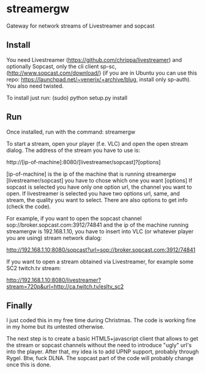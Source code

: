 streamergw
==========

Gateway for network streams of Livestreamer and sopcast

Install
-------

You need Livestreamer (https://github.com/chrippa/livestreamer) and optionally Sopcast, only the cli client sp-sc, (http://www.sopcast.com/download/) (if you are in Ubuntu you can use this repo: https://launchpad.net/~venerix/+archive/blug, install only sp-auth). You also need twisted.

To install just run: (sudo) python setup.py install

Run
---

Once installed, run with the command: streamergw

To start a stream, open your player (f.e. VLC) and open the open stream dialog. The address of the stream you have to use is:

http://[ip-of-machine]:8080/[livestreamer/sopcast]?[options]

[ip-of-machine] is the ip of the machine that is running streamergw
[livestreamer/sopcast] you have to chose which one you want
[options] If sopcast is selected you have only one option url, the channel you want to open.
If livestreamer is selected you have two options url, same, and stream, the quality you want to select. There are also options to get info (check the code).

For example, if you want to open the sopcast channel sop://broker.sopcast.com:3912/74841 and the ip of the machine running streamergw is 192.168.1.10, you have to insert into VLC (or whatever player you are using) stream network dialog:

http://192.168.1.10:8080/sopcast?url=sop://broker.sopcast.com:3912/74841

If you want to open a stream obtained via Livestreamer, for example some SC2 twitch.tv stream:

http://192.168.1.10:8080/livestreamer?stream=720p&url=http://ca.twitch.tv/esltv_sc2

Finally
-------

I just coded this in my free time during Christmas. The code is working fine in my home but its untested otherwise.

The next step is to create a basic HTML5+javascript client that allows to get the stream or sopcast channels without the need to introduce "ugly" url's into the player. After that, my idea is to add UPNP support, probably through Rygel. Btw, fuck DLNA. The sopcast part of the code will probably change once this is done.
